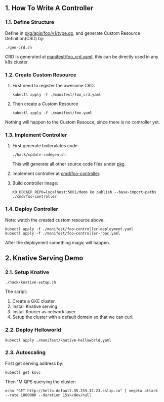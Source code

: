 ## 1. How To Write A Controller

### 1.1. Define Structure

Define in [pkg/apis/foo/v1/type.go](/pkg/apis/foo/v1/type.go), and generate Custom Resource Definition(CRD) by:

```shell
./gen-crd.sh
```

CRD is generated at [manifest/foo_crd.yaml](/manifest/foo_crd.yaml), this can be directly used in any k8s cluster.

### 1.2. Create Custom Resource

1. First need to register the awesome CRD:

    ```shell
    kubectl apply -f ./manifest/foo_crd.yaml
    ```

1. Then create a Custom Resource

    ```shell
    kubectl apply -f ./manifest/foo.yaml
    ```

Nothing will happen to the Custom Resouce, since there is no controller yet.

### 1.3. Implement Controller

1. First generate boilerplates code:

    ```shell
    ./hack/update-codegen.sh
    ```

    This will generate all other source code files under [pkg](/pkg).

1. Implement controller at [cmd/foo-controller](/cmd/foo-controller).

1. Build controller image:

    ```shell
    KO_DOCKER_REPO=localhost:5001/demo ko publish --base-import-paths ./cmd/foo-controller
    ```

### 1.4. Deploy Controller

Note: watch the created custom resource above.

```shell
kubectl apply -f ./manifest/foo-controller-deployment.yaml
kubectl apply -f ./manifest/foo-controller-rbac.yaml
```

After the deployment something magic will happen.


## 2. Knative Serving Demo

### 2.1. Setup Knative

```shell
./hack/knative-setup.sh
```

The script:
1. Create a GKE cluster.
1. Install Knative serving.
1. Install Kourier as network layer.
1. Setup the cluster with a default domain so that we can curl.

### 2.2. Deploy Helloworld

```shell
kubectl apply ./manifest/knative-helloworld.yaml
```

### 2.3. Autoscaling

First get serving address by:
```shell
kubectl get ksvc
```

Then 1M QPS querying the cluster:
```shell
echo "GET http://hello.default.35.239.32.23.sslip.io" | vegeta attack --rate 1000000 --duration 15s>/dev/null
```
